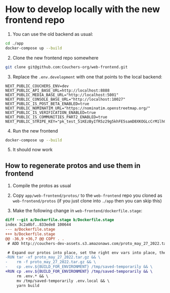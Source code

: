 # How to develop locally with the new frontend repo

1. You can use the old backend as usual:

```sh
cd ./app
docker-compose up --build
```

2. Clone the new frontend repo somewhere

```sh
git clone git@github.com:Couchers-org/web-frontend.git
```

3. Replace the `.env.development` with one that points to the local backend:

```
NEXT_PUBLIC_COUCHERS_ENV=dev
NEXT_PUBLIC_API_BASE_URL=http://localhost:8888
NEXT_PUBLIC_MEDIA_BASE_URL="http://localhost:5001"
NEXT_PUBLIC_CONSOLE_BASE_URL="http://localhost:10027"
NEXT_PUBLIC_IS_POST_BETA_ENABLED=true
NEXT_PUBLIC_NOMINATIM_URL="https://nominatim.openstreetmap.org/"
NEXT_PUBLIC_IS_VERIFICATION_ENABLED=true
NEXT_PUBLIC_IS_COMMUNITIES_PART2_ENABLED=true
NEXT_PUBLIC_STRIPE_KEY="pk_test_51KEzByIfR5z29g5khFE5samD8XKOGLcCrM1lhCkfOomGPUFAEYOw8uAqI2Nkv33wYdPM2FgTQNTC07IiNfHY1kLJ00Jqm8Ppai"
```

4. Run the new frontend

```sh
docker-compose up --build
```

5. It should now work

## How to regenerate protos and use them in frontend

1. Compile the protos as usual

2. Copy `app/web-frontend/protos/` to the `web-frontend` repo you cloned as `web-frontend/protos` (if you just clone into `./app` then you can skip this)

3. Make the following change in `web-frontend/dockerfile.stage`:

```diff
diff --git a/Dockerfile.stage b/Dockerfile.stage
index 3c2a0bf..833ede8 100644
--- a/Dockerfile.stage
+++ b/Dockerfile.stage
@@ -36,9 +36,7 @@ COPY . .
 # ADD http://couchers-dev-assets.s3.amazonaws.com/proto_may_27_2022.tar.gz /app/

 # Expand our protos into place, set the right env vars into place, then build our static assets
-RUN tar -xf proto_may_27_2022.tar.gz && \
-    rm -f proto_may_27_2022.tar.gz && \
-    cp .env.${BUILD_FOR_ENVIRONMENT} /tmp/saved-temporarily && \
+RUN cp .env.${BUILD_FOR_ENVIRONMENT} /tmp/saved-temporarily && \
     rm .env.* && \
     mv /tmp/saved-temporarily .env.local && \
     yarn build
```
